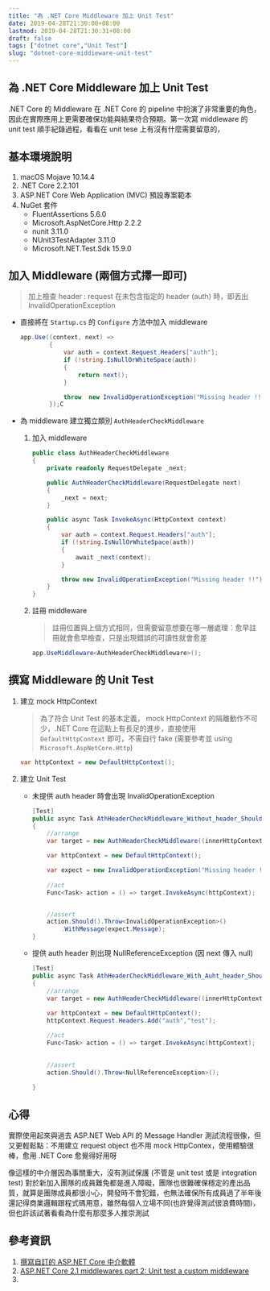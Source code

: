 ```yaml
---
title: "為 .NET Core Middleware 加上 Unit Test"
date: 2019-04-28T21:30:00+08:00
lastmod: 2019-04-28T21:30:31+08:00
draft: false
tags: ["dotnet core","Unit Test"]
slug: "dotnet-core-middieware-unit-test"
---
```

## 為 .NET Core Middleware 加上 Unit Test

.NET Core 的 Middleware 在 .NET Core 的 pipeline 中扮演了非常重要的角色，因此在實際應用上更需要確保功能與結果符合預期。第一次寫 middleware 的 unit test 順手紀錄過程，看看在 unit tese 上有沒有什麼需要留意的，

## 基本環境說明

1. macOS Mojave 10.14.4
2. .NET Core 2.2.101
3. ASP.NET Core Web Application (MVC) 預設專案範本
4. NuGet 套件
    - FluentAssertions 5.6.0
    - Microsoft.AspNetCore.Http 2.2.2
    - nunit 3.11.0
    - NUnit3TestAdapter 3.11.0
    - Microsoft.NET.Test.Sdk 15.9.0

## 加入 Middleware (兩個方式擇一即可)

> 加上檢查 header : request 在未包含指定的 header (auth) 時，即丟出 InvalidOperationException

- 直接將在 `Startup.cs` 的 `Configure` 方法中加入 middleware

    ```cs
    app.Use((context, next) =>
            {
                var auth = context.Request.Headers["auth"];
                if (!string.IsNullOrWhiteSpace(auth))
                {
                    return next();
                }

                throw  new InvalidOperationException("Missing header !!");
            });C
    ```

- 為 middleware 建立獨立類別 `AuthHeaderCheckMiddleware`

    1. 加入 middleware

        ```cs
        public class AuthHeaderCheckMiddleware
        {
            private readonly RequestDelegate _next;

            public AuthHeaderCheckMiddleware(RequestDelegate next)
            {
                _next = next;
            }

            public async Task InvokeAsync(HttpContext context)
            {
                var auth = context.Request.Headers["auth"];
                if (!string.IsNullOrWhiteSpace(auth))
                {
                    await _next(context);
                }

                throw new InvalidOperationException("Missing header !!");
            }
        }
        ```

    2. 註冊 middleware

        > 註冊位置與上個方式相同，但需要留意想要在哪一層處理：愈早註冊就會愈早檢查，只是出現錯誤的可讀性就會愈差

        ```cs
        app.UseMiddleware<AuthHeaderCheckMiddleware>();
        ```

## 撰寫 Middleware 的 Unit Test

1. 建立 mock HttpContext

    > 為了符合 Unit Test 的基本定義， mock HttpContext 的隔離動作不可少，.NET Core 在這點上有長足的進步，直接使用 `DefaultHttpContext` 即可，不需自行 fake (需要參考並 using `Microsoft.AspNetCore.Http`)

    ```cs
    var httpContext = new DefaultHttpContext();
    ```

2. 建立 Unit Test

    - 未提供 auth header 時會出現 InvalidOperationException

        ```cs
        [Test]
        public async Task AthHeaderCheckMiddleware_Without_header_Should_Get_InvalidOperatorException()
        {
            //arrange
            var target = new AuthHeaderCheckMiddleware((innerHttpContext) => null);

            var httpContext = new DefaultHttpContext();

            var expect = new InvalidOperationException("Missing header !!");
            
            //act
            Func<Task> action = () => target.InvokeAsync(httpContext);


            //assert
            action.Should().Throw<InvalidOperationException>()
                .WithMessage(expect.Message);
        }
        ```

    - 提供 auth header 則出現 NullReferenceException (因 next 傳入 null)

        ```cs
        [Test]
        public async Task AthHeaderCheckMiddleware_With_Auht_header_Should_Get_NullReferenceException()
        {
            //arrange
            var target = new AuthHeaderCheckMiddleware((innerHttpContext) => null);
              
            var httpContext = new DefaultHttpContext();
            httpContext.Request.Headers.Add("auth","test");

            //act
            Func<Task> action = () => target.InvokeAsync(httpContext);
            

            //assert
            action.Should().Throw<NullReferenceException>();
            
        }
        ```

## 心得

實際使用起來與過去 ASP.NET Web API 的 Message Handler 測試流程很像，但又更輕鬆點：不用建立 request object 也不用 mock HttpContex，使用體驗很棒，愈用 .NET Core 愈覺得好用呀
 
像這樣的中介層因為事關重大，沒有測試保護 (不管是 unit test 或是 integration test) 對於新加入團隊的成員難免都是進入障礙，團隊也很難確保穩定的產出品質，就算是團隊成員都很小心，開發時不會犯錯，也無法確保所有成員過了半年後還記得商業邏輯跟程式碼用意，雖然每個人立場不同(也許覺得測試很浪費時間)，但也許該試著看看為什麼有那麼多人推崇測試

## 參考資訊

1. [撰寫自訂的 ASP.NET Core 中介軟體](https://docs.microsoft.com/zh-tw/aspnet/core/fundamentals/middleware/write?view=aspnetcore-2.2&WT.mc_id=DOP-MVP-5002594)
2. [ASP.NET Core 2.1 middlewares part 2: Unit test a custom middleware](http://anthonygiretti.com/2018/09/04/asp-net-core-2-1-middlewares-part2-unit-test-a-custom-middleware/)
3. 